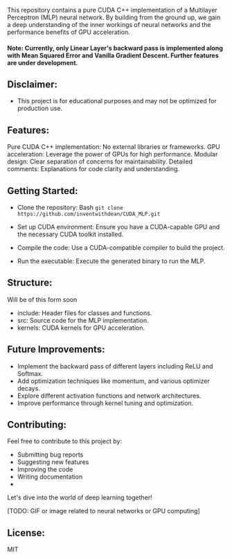 This repository contains a pure CUDA C++ implementation of a Multilayer Perceptron (MLP) neural network. By building from the ground up, we gain a deep understanding of the inner workings of neural networks and the performance benefits of GPU acceleration.

#### Note: Currently, only Linear Layer's backward pass is implemented along with Mean Squared Error and Vanilla Gradient Descent. Further features are under development.
  
## Disclaimer: 
* This project is for educational purposes and may not be optimized for production use.

## Features:

Pure CUDA C++ implementation: No external libraries or frameworks.
GPU acceleration: Leverage the power of GPUs for high performance.
Modular design: Clear separation of concerns for maintainability.
Detailed comments: Explanations for code clarity and understanding.
## Getting Started:
* Clone the repository:
Bash
`git clone https://github.com/inventwithdean/CUDA_MLP.git`

* Set up CUDA environment: Ensure you have a CUDA-capable GPU and the necessary CUDA toolkit installed.
* Compile the code: Use a CUDA-compatible compiler to build the project.
* Run the executable: Execute the generated binary to run the MLP.
## Structure:
Will be of this form soon
* include: Header files for classes and functions.
* src: Source code for the MLP implementation.
* kernels: CUDA kernels for GPU acceleration.
## Future Improvements:

* Implement the backward pass of different layers including ReLU and Softmax.
* Add optimization techniques like momentum, and various optimizer decays.
* Explore different activation functions and network architectures.
* Improve performance through kernel tuning and optimization.
## Contributing:

Feel free to contribute to this project by:

* Submitting bug reports
* Suggesting new features
* Improving the code
* Writing documentation
* 
Let's dive into the world of deep learning together!

[TODO: GIF or image related to neural networks or GPU computing]

## License:
MIT
